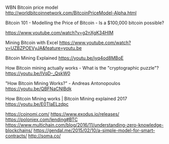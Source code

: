WBN Bitcoin price model
http://worldbitcoinnetwork.com/BitcoinPriceModel-Alpha.html

Bitcoin 101 - Modelling the Price of Bitcoin - Is a $100,000 bitcoin possible?

https://www.youtube.com/watch?v=g2nXgK34HIM



Mining Bitcoin with Excel
https://www.youtube.com/watch?v=UZBZPOEVyJA&feature=youtu.be


Bitcoin Mining Explained
https://youtu.be/iyq4od8MBoE

How Bitcoin mining actually works - What is the "cryptographic puzzle"?
https://youtu.be/IVqD-_QskW0

"How Bitcoin Mining Works?" - Andreas Antonopoulos
https://youtu.be/QBFNaCNlBdk

How Bitcoin Mining works | Bitcoin Mining explained 2017
https://youtu.be/E0TIaELzdpc

https://coinomi.com/
https://www.exodus.io/releases/
https://poloniex.com/lending#BTC
https://www.multichain.com/blog/2016/11/understanding-zero-knowledge-blockchains/
https://gendal.me/2015/02/10/a-simple-model-for-smart-contracts/
http://soma.co/
